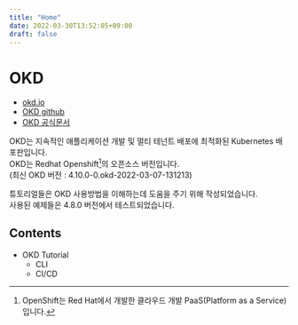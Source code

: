 ```yaml
---
title: "Home"
date: 2022-03-30T13:52:05+09:00
draft: false
---
```


# OKD
- [okd.io](https://www.okd.io/)
- [OKD github](https://github.com/openshift/okd)
- [OKD 공식문서](https://docs.okd.io/4.9/welcome/index.html)

OKD는 지속적인 애플리케이션 개발 및 멀티 테넌트 배포에 최적화된 Kubernetes 배포판입니다.  
OKD는 Redhat Openshift[^footnote1]의 오픈소스 버전입니다.  
(최신 OKD 버전 : 4.10.0-0.okd-2022-03-07-131213) 

튜토리얼들은 OKD 사용방법을 이해하는데 도움을 주기 위해 작성되었습니다.  
사용된 예제들은 4.8.0 버전에서 테스트되었습니다. 

## Contents
- OKD Tutorial
    - CLI
    - CI/CD


[^footnote1]: OpenShift는 Red Hat에서 개발한 클라우드 개발 PaaS(Platform as a Service)입니다. 